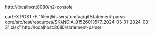 

http://localhost:8080/h2-console


curl -X POST -F "file=@/Users/tomfaa/git/statement-parser-core/src/test/resources/SKANDIA_91526019577_2024-03-01-2024-03-31.xlsx" http://localhost:8080/statement-parser

